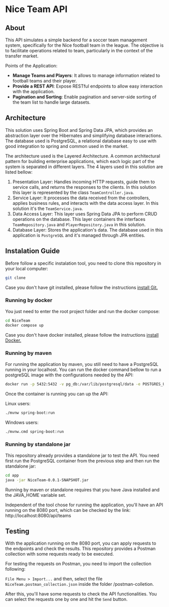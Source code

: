 # Nice Team API

## About

This API simulates a simple backend for a soccer team management system, specifically for the Nice football team in the league.
The objective is to facilitate operations related to team, particularly in the context of the transfer market.

Points of the Application:

* **Manage Teams and Players**: It allows to manage information related to football teams and their player.
* **Provide a REST API**: Expose RESTful endpoints to allow easy interaction with the application.
* **Pagination and Sorting**: Enable pagination and server-side sorting of the team list to handle large datasets.

## Architecture
This solution uses Spring Boot and Spring Data JPA, which provides an abstraction layer over the Hibernates and simplifying database interactions.
The database used is PostgreSQL, a relational database easy to use with good integration to spring and common used in the market.

The architecture used is the Layered Architecture. A common architectural pattern for building enterprise applications, which each logic part of the system is separated 
in different layers. The 4 layers used in this solution are listed bellow:

1. Presentation Layer: Handles incoming HTTP requests, guide them to service calls, and returns the responses to the clients.
In this solution this layer is represented by the class `TeamController.java`.
2. Service Layer: It processes the data received from the controllers, applies business rules, and interacts with the data access layer. In this solution it's the `TeamService.java`.
3. Data Access Layer: This layer uses Spring Data JPA to perform CRUD operations on the database. This layer containers the 
interfaces `TeamRepository.java` and `PlayerRepository.java` in this solution.
4. Database Layer: Stores the application's data. The database used in this application is `PostgreSQL` and it's managed through JPA entities.

## Instalation Guide

Before follow a specific instalation tool, you need to clone this repository in your local computer:
```bash
git clone
```
Case you don't have git installed, please follow the instructions [install Git.](https://git-scm.com/book/en/v2/Getting-Started-Installing-Git)

### Running by docker

You just need to enter the root project folder and run the docker compose:
```bash
cd NiceTeam
docker compose up
```
Case you don't have docker installed, please follow the instructions [install Docker.](https://docs.docker.com/engine/install/)

### Running by maven

For running the application by maven, you still need to have a PostgreSQL running in your localhost.
You can run the docker command bellow to run a postgreSQL image with the configurations needed by the API:
```bash
docker run -p 5432:5432 -v pg_db:/var/lib/postgresql/data -e POSTGRES_USER=nice_team -e POSTGRES_PASSWORD="cfz{O3(F9me#TXj" -e POSTGRES_DB=football_league postgres:14.5
```
Once the container is running you can up the API:

Linux users:
```bash
./mvnw spring-boot:run
```

Windows users:
```bash
./mvnw.cmd spring-boot:run
```

### Running by standalone jar

This repository already provides a standalone jar to test the API. You need first run the PostgreSQL container 
from the previous step and then run the standalone jar:

```bash
cd app
java -jar NiceTeam-0.0.1-SNAPSHOT.jar
```

Running by maven or standalone requires that you have Java installed and the JAVA_HOME variable set.

Independent of the tool chose for running the application, you'll have an API running on the 8080 port, which can be checked by the 
link: http://localhost:8080/api/teams

## Testing

With the application running on the 8080 port, you can apply requests to the endpoints and check the results. This repository provides a Postman collection with some requests ready to be executed.

For testing the requests on Postman, you need to import the collection following:

``File Menu > Import...`` and then, select the file `NiceTeam.postman_collection.json` inside the folder /postman-colletion.

After this, you'll have some requests to check the API functionalities. You can select the requests one by one and hit the ``Send`` button.